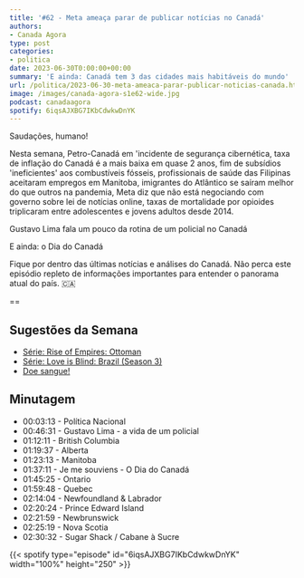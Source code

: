 ```yaml
---
title: '#62 - Meta ameaça parar de publicar notícias no Canadá'
authors:
- Canada Agora
type: post
categories:
- politica
date: 2023-06-30T0:00:00+00:00
summary: 'E ainda: Canadá tem 3 das cidades mais habitáveis do mundo'
url: /politica/2023-06-30-meta-ameaca-parar-publicar-noticias-canada.html
image: /images/canada-agora-s1e62-wide.jpg
podcast: canadaagora
spotify: 6iqsAJXBG7IKbCdwkwDnYK
---
```


Saudações, humano!

Nesta semana, Petro-Canadá em 'incidente de segurança cibernética, taxa de inflação do Canadá é a mais baixa em quase 2 anos, fim de subsídios 'ineficientes' aos combustíveis fósseis, profissionais de saúde das Filipinas aceitaram empregos em Manitoba, imigrantes do Atlântico se saíram melhor do que outros na pandemia, Meta diz que não está negociando com governo sobre lei de notícias online, taxas de mortalidade por opioides triplicaram entre adolescentes e jovens adultos desde 2014.

Gustavo Lima fala um pouco da rotina de um policial no Canadá

E ainda: o Dia do Canadá

Fique por dentro das últimas notícias e análises do Canadá. Não perca este episódio repleto de informações importantes para entender o panorama atual do país. 🇨🇦

==

## Sugestões da Semana
- [Série: Rise of Empires: Ottoman](https://www.imdb.com/title/tt9244578/)
- [Série: Love is Blind: Brazil (Season 3)](https://www.imdb.com/title/tt15018224/)
- [Doe sangue!](https://blood.ca)

## Minutagem

- 00:03:13 - Política Nacional
- 00:46:31 - Gustavo Lima - a vida de um policial
- 01:12:11 - British Columbia
- 01:19:37 - Alberta
- 01:23:13 - Manitoba
- 01:37:11 - Je me souviens - O Dia do Canadá
- 01:45:25 - Ontario
- 01:59:48 - Quebec
- 02:14:04 - Newfoundland & Labrador
- 02:20:24 - Prince Edward Island
- 02:21:59 - Newbrunswick
- 02:25:19 - Nova Scotia
- 02:30:32 - Sugar Shack / Cabane à Sucre

{{< spotify type="episode" id="6iqsAJXBG7IKbCdwkwDnYK" width="100%" height="250" >}}
